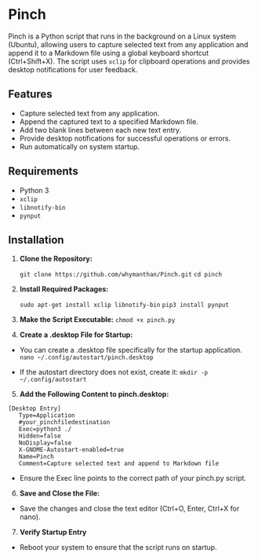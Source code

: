 # Pinch

Pinch is a Python script that runs in the background on a Linux system (Ubuntu), allowing users to capture selected text from any application and append it to a Markdown file using a global keyboard shortcut (Ctrl+Shift+X). The script uses `xclip` for clipboard operations and provides desktop notifications for user feedback.

## Features

- Capture selected text from any application.
- Append the captured text to a specified Markdown file.
- Add two blank lines between each new text entry.
- Provide desktop notifications for successful operations or errors.
- Run automatically on system startup.

## Requirements

- Python 3
- `xclip`
- `libnotify-bin`
- `pynput`

## Installation

1. **Clone the Repository:**

   `git clone https://github.com/whymanthan/Pinch.git`
   `cd pinch`
   
2. **Install Required Packages:**

   `sudo apt-get install xclip libnotify-bin`
   `pip3 install pynput`
   
3. **Make the Script Executable:**
   `chmod +x pinch.py`
   
4. **Create a .desktop File for Startup:**

- You can create a .desktop file specifically for the startup application.
  `nano ~/.config/autostart/pinch.desktop`

- If the autostart directory does not exist, create it:
   `mkdir -p ~/.config/autostart`


5. **Add the Following Content to pinch.desktop:**
```
[Desktop Entry]
   Type=Application
   #your_pinchfiledestination
   Exec=python3 ./
   Hidden=false
   NoDisplay=false
   X-GNOME-Autostart-enabled=true
   Name=Pinch
   Comment=Capture selected text and append to Markdown file
```

- Ensure the Exec line points to the correct path of your pinch.py script.

6. **Save and Close the File:**

- Save the changes and close the text editor (Ctrl+O, Enter, Ctrl+X for nano).

7. **Verify Startup Entry**

- Reboot your system to ensure that the script runs on startup.